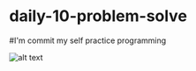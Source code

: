 # daily-10-problem-solve

#I'm commit my self practice programming 

![alt text](https://isocpp.org/files/img/cpp_logo.png "Logo Title Text 1")
